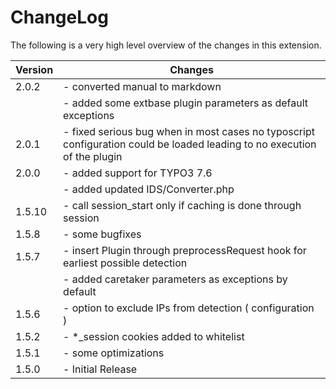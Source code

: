 ChangeLog
=========

The following is a very high level overview of the changes in this extension.

|Version|Changes|
|-------|-------|
|2.0.2|- converted manual to markdown|
||- added some extbase plugin parameters as default exceptions|
|2.0.1|- fixed serious bug when in most cases no typoscript configuration could be loaded leading to no execution of the plugin|
|2.0.0|- added support for TYPO3 7.6|
||- added updated IDS/Converter.php|
|1.5.10|- call session\_start only if caching is done through session|
|1.5.8|- some bugfixes|
|1.5.7|- insert Plugin through preprocessRequest hook for earliest possible detection|
||- added caretaker parameters as exceptions by default|
|1.5.6|- option to exclude IPs from detection ( configuration )|
|1.5.2|- \*\_session cookies added to whitelist|
|1.5.1|- some optimizations|
|1.5.0|- Initial Release|


